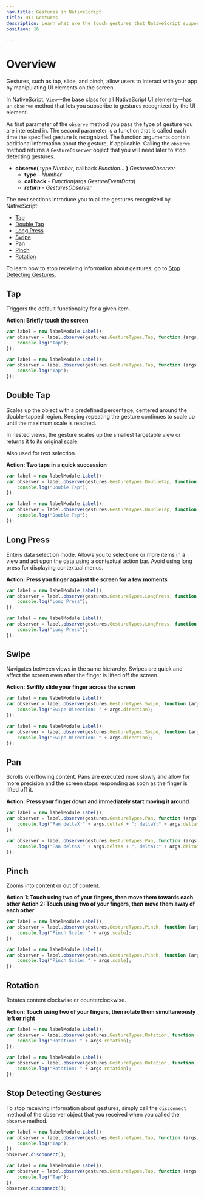 ```yaml
---
nav-title: Gestures in NativeScript 
title: UI: Gestures
description: Learn what are the touch gestures that NativeScript supports and how to make use of them.
position: 16

---
```


# Overview

Gestures, such as tap, slide, and pinch, allow users to interact with your app by manipulating UI elements on the screen.

In NativeScript, `View`&mdash;the base class for all NativeScript UI elements&mdash;has an `observe` method that lets you subscribe to gestures recognized by the UI element.

As first parameter of the `observe` method you pass the type of gesture you are interested in. The second  parameter is a function that is called each time the specified gesture is recognized. The function arguments contain additional information about the gesture, if applicable. Calling the `observe` method returns a `GestureObserver` object that you will need later to stop detecting gestures.

- **observe(** type _Number_, callback _Function_... **)** _GesturesObserver_
   - **type** - _Number_
   - **callback** - _Function_(args _GestureEventData_)
   - _**return**_ - _GesturesObserver_

The next sections introduce you to all the gestures recognized by NativeScript:

* [Tap](#tap)
* [Double Tap](#double-tap)
* [Long Press](#long-press)
* [Swipe](#swipe)
* [Pan](#pan)
* [Pinch](#pinch)
* [Rotation](#rotation)

To learn how to stop receiving information about gestures, go to [Stop Detecting Gestures](#stop-detecting-gestures).

## Tap

Triggers the default functionality for a given item.

**Action: Briefly touch the screen**

``` JavaScript
var label = new labelModule.Label();
var observer = label.observe(gestures.GestureTypes.Tap, function (args) {
    console.log("Tap");
});
```
``` TypeScript
var label = new labelModule.Label();
var observer = label.observe(gestures.GestureTypes.Tap, function (args: gestures.GestureEventData) {
    console.log("Tap");
});
```

## Double Tap

Scales up the object with a predefined percentage, centered around the double-tapped region. Keeping repeating the gesture continues to scale up until the maximum scale is reached.

In nested views, the gesture scales up the smallest targetable view or returns it to its original scale. 

Also used for text selection.

**Action: Two taps in a quick succession**

``` JavaScript
var label = new labelModule.Label();
var observer = label.observe(gestures.GestureTypes.DoubleTap, function (args) {
    console.log("Double Tap");
});
```
``` TypeScript
var label = new labelModule.Label();
var observer = label.observe(gestures.GestureTypes.DoubleTap, function (args: gestures.GestureEventData) {
    console.log("Double Tap");
});
```

## Long Press

Enters data selection mode. Allows you to select one or more items in a view and act upon the data using a contextual action bar. Avoid using long press for displaying contextual menus.

**Action: Press you finger against the screen for a few moments**

``` JavaScript
var label = new labelModule.Label();
var observer = label.observe(gestures.GestureTypes.LongPress, function (args) {
    console.log("Long Press");
});
```
``` TypeScript
var label = new labelModule.Label();
var observer = label.observe(gestures.GestureTypes.LongPress, function (args: gestures.GestureEventData) {
    console.log("Long Press");
});
```

## Swipe

Navigates between views in the same hierarchy. Swipes are quick and affect the screen even after the finger is lifted off the screen.

**Action: Swiftly slide your finger across the screen**

``` JavaScript
var label = new labelModule.Label();
var observer = label.observe(gestures.GestureTypes.Swipe, function (args) {
    console.log("Swipe Direction: " + args.direction);
});
```
``` TypeScript
var label = new labelModule.Label();
var observer = label.observe(gestures.GestureTypes.Swipe, function (args: gestures.SwipeGestureEventData) {
    console.log("Swipe Direction: " + args.direction);
});
```

## Pan

Scrolls overflowing content. Pans are executed more slowly and allow for more precision and the screen stops responding as soon as the finger is lifted off it.

**Action: Press your finger down and immediately start moving it around**

``` JavaScript
var label = new labelModule.Label();
var observer = label.observe(gestures.GestureTypes.Pan, function (args) {
    console.log("Pan deltaX:" + args.deltaX + "; deltaY:" + args.deltaY + ";");
});
```
``` TypeScript
var observer = label.observe(gestures.GestureTypes.Pan, function (args: gestures.PanGestureEventData) {
    console.log("Pan deltaX:" + args.deltaX + "; deltaY:" + args.deltaY + ";");
});
```

## Pinch

Zooms into content or out of content.

**Action 1: Touch using two of your fingers, then move them towards each other**
**Action 2: Touch using two of your fingers, then move them away of each other**


``` JavaScript
var label = new labelModule.Label();
var observer = label.observe(gestures.GestureTypes.Pinch, function (args) {
    console.log("Pinch Scale: " + args.scale);
});
```
``` TypeScript
var label = new labelModule.Label();
var observer = label.observe(gestures.GestureTypes.Pinch, function (args: gestures.PinchGestureEventData) {
    console.log("Pinch Scale: " + args.scale);
});
```

## Rotation

Rotates content clockwise or counterclockwise.

**Action: Touch using two of your fingers, then rotate them simultaneously left or right**

``` JavaScript
var label = new labelModule.Label();
var observer = label.observe(gestures.GestureTypes.Rotation, function (args) {
    console.log("Rotation: " + args.rotation);
});
```
``` TypeScript
var label = new labelModule.Label();
var observer = label.observe(gestures.GestureTypes.Rotation, function (args: gestures.RotationGestureEventData) {
    console.log("Rotation: " + args.rotation);
});
```

## Stop Detecting Gestures

To stop receiving information about gestures, simply call the `disconnect` method of the observer object  that you received when you called the `observe` method.

``` JavaScript
var label = new labelModule.Label();
var observer = label.observe(gestures.GestureTypes.Tap, function (args) {
    console.log("Tap");
});
observer.disconnect();
```
``` TypeScript
var label = new labelModule.Label();
var observer = label.observe(gestures.GestureTypes.Tap, function (args: gestures.GestureEventData) {
    console.log("Tap");
});
observer.disconnect();
```
